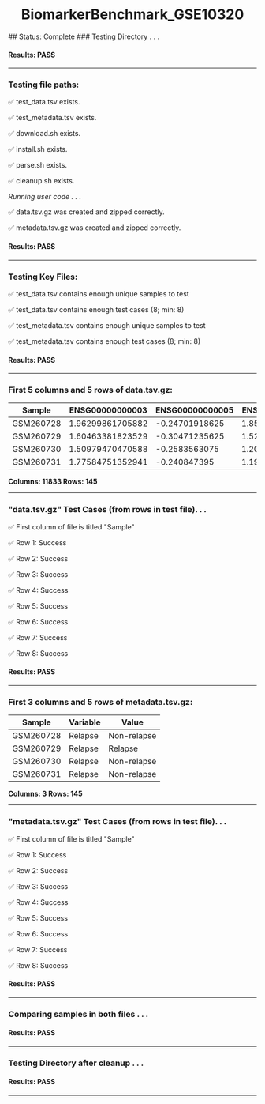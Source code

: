 <h1><center>BiomarkerBenchmark_GSE10320</center></h1>
## Status: Complete
### Testing Directory . . .

#### Results: PASS
---
### Testing file paths:

&#9989;	test_data.tsv exists.

&#9989;	test_metadata.tsv exists.

&#9989;	download.sh exists.

&#9989;	install.sh exists.

&#9989;	parse.sh exists.

&#9989;	cleanup.sh exists.

*Running user code . . .*

&#9989;	data.tsv.gz was created and zipped correctly.

&#9989;	metadata.tsv.gz was created and zipped correctly.

#### Results: PASS
---
### Testing Key Files:

&#9989;	test_data.tsv contains enough unique samples to test

&#9989;	test_data.tsv contains enough test cases (8; min: 8)

&#9989;	test_metadata.tsv contains enough unique samples to test

&#9989;	test_metadata.tsv contains enough test cases (8; min: 8)

#### Results: PASS
---

### First 5 columns and 5 rows of data.tsv.gz:

|	Sample	|	ENSG00000000003	|	ENSG00000000005	|	ENSG00000000419	|	ENSG00000000457	|
|	---	|	---	|	---	|	---	|	---	|
|	GSM260728	|	1.96299861705882	|	-0.24701918625	|	1.85661267	|	0.117242436956522	|
|	GSM260729	|	1.60463381823529	|	-0.30471235625	|	1.52185132888889	|	0.0680259504347826	|
|	GSM260730	|	1.50979470470588	|	-0.2583563075	|	1.20168762888889	|	0.32772114173913	|
|	GSM260731	|	1.77584751352941	|	-0.240847395	|	1.19865990111111	|	0.0518993904347826	|

**Columns: 11833 Rows: 145**

---
### "data.tsv.gz" Test Cases (from rows in test file). . .

&#9989;	First column of file is titled "Sample"

&#9989;	Row 1: Success

&#9989;	Row 2: Success

&#9989;	Row 3: Success

&#9989;	Row 4: Success

&#9989;	Row 5: Success

&#9989;	Row 6: Success

&#9989;	Row 7: Success

&#9989;	Row 8: Success

#### Results: PASS
---
### First 3 columns and 5 rows of metadata.tsv.gz:

|	Sample	|	Variable	|	Value	|
|	---	|	---	|	---	|
|	GSM260728	|	Relapse	|	Non-relapse	|
|	GSM260729	|	Relapse	|	Relapse	|
|	GSM260730	|	Relapse	|	Non-relapse	|
|	GSM260731	|	Relapse	|	Non-relapse	|

**Columns: 3 Rows: 145**

---
### "metadata.tsv.gz" Test Cases (from rows in test file). . .

&#9989;	First column of file is titled "Sample"

&#9989;	Row 1: Success

&#9989;	Row 2: Success

&#9989;	Row 3: Success

&#9989;	Row 4: Success

&#9989;	Row 5: Success

&#9989;	Row 6: Success

&#9989;	Row 7: Success

&#9989;	Row 8: Success

#### Results: PASS
---
### Comparing samples in both files . . .

#### Results: PASS

---
### Testing Directory after cleanup . . .

#### Results: PASS
---
